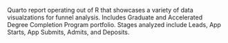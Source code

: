 Quarto report operating out of R that showcases a variety of data visualzations for funnel analysis. Includes Graduate and Accelerated Degree Completion Program portfolio. Stages analyzed include Leads, App Starts, App Submits, Admits, and Deposits. 
